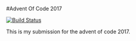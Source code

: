 #Advent Of Code 2017 

 [![Build Status](https://travis-ci.org/AntonyChurch/advent_of_code_2017.svg?branch=master)](https://travis-ci.org/AntonyChurch/advent_of_code_2017)

This is my submission for the advent of code 2017.